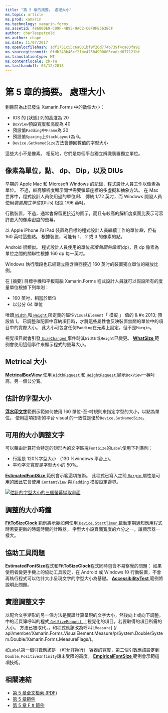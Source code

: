 ```yaml
---
title: "第 5 章的摘要。 處理大小"
ms.topic: article
ms.prod: xamarin
ms.technology: xamarin-forms
ms.assetid: 486800E9-C09F-4B95-9AC2-C0F8FE563BCF
author: charlespetzold
ms.author: chape
ms.date: 11/07/2017
ms.openlocfilehash: 1df1751c55c6a031bf9f26d774b739f4ca83fa91
ms.sourcegitcommit: 0fdb243b46cf21be47584900805cadcd077121bf
ms.translationtype: MT
ms.contentlocale: zh-TW
ms.lasthandoff: 03/12/2018
---
```

# <a name="summary-of-chapter-5-dealing-with-sizes"></a>第 5 章的摘要。 處理大小

到目前為止已發生 Xamarin.Forms 中的數個大小：

- IOS 的 [狀態] 列的高度為 20
- `BoxView`預設寬度和高度為 40
- 預設值`Padding`中`Frame`為 20
- 預設值`Spacing`上`StackLayout`為 6。
- `Device.GetNamedSize`方法會傳回數值的字型大小

這些大小不是像素。 相反地，它們是每個平台獨立辨識裝置獨立單位。

## <a name="pixels-points-dps-dips-and-dius"></a>像素為單位，點、 dp、 Dip，以及 DIUs

早期的 Apple Mac 和 Microsoft Windows 的記錄，程式設計人員工作以像素為單位。 不過，較高解析度顯示問世需要螢幕座標的多虛擬和抽象方法。 在 Mac 世界中，程式設計人員使用過的單位*點*、 傳統 1/72 英吋，而 Windows 開發人員使用*裝置獨立單位*(DIUs) 根據 1/96 英吋。

行動裝置，不過，通常會保留更接近的圖示，而且有較高的解析度桌面比表示可容許更大的像素密度的螢幕。

以 Apple iPhone 和 iPad 裝置為目標的程式設計人員繼續工作的單位*點*，但有 160 英吋這些點。 根據裝置，可能有 1、 2 或 3 的像素的點。

Android 很類似。 程式設計人員使用的單位*密度無關的像素*(dp)，且 dp 像素為單位之間的關聯性根據 160 dp 每一英吋。

Windows 執行階段也已經建立隱含東西接近 160 英吋的裝置獨立單位的縮放比例。

在 [摘要] 目標手機和平板電腦 Xamarin.Forms 程式設計人員就可以假設所有的度量單位根據下列準則：

- 160 英吋，相當於單位
- 以公分 64 單位

唯讀[ `Width` ](https://developer.xamarin.com/api/property/Xamarin.Forms.VisualElement.Width/)和[ `Height` ](https://developer.xamarin.com/api/property/Xamarin.Forms.VisualElement.Height/)所定義的屬性`VisualElement`「 模擬 」 值的 & #x 2013; 預設值 1。 已調整和配置中容納項目時，才將這些屬性會反映裝置無關的單位中的項目中的實際大小。 此大小可包含任何`Padding`在元素上設定，但不是`Margin`。

視覺項目就會引發[ `SizeChanged` ](https://developer.xamarin.com/api/event/Xamarin.Forms.VisualElement.SizeChanged/)事件時其`Width`或`Height`已變更。 [ **WhatSize** ](https://github.com/xamarin/xamarin-forms-book-samples/tree/master/Chapter05/WhatSize)範例會使用這個事件來顯示程式的螢幕大小。

## <a name="metrical-sizes"></a>Metrical 大小

[ **MetricalBoxView** ](https://github.com/xamarin/xamarin-forms-book-samples/tree/master/Chapter05/MetricalBoxView)使用[ `WidthRequest` ](https://developer.xamarin.com/api/property/Xamarin.Forms.VisualElement.WidthRequest/)和[ `HeightRequest` ](https://developer.xamarin.com/api/property/Xamarin.Forms.VisualElement.HeightRequest/)顯示`BoxView`一英吋高，另一個公分寬。

## <a name="estimated-font-sizes"></a>估計的字型大小

[**浮水印文字**](https://github.com/xamarin/xamarin-forms-book-samples/tree/master/Chapter05/FontSizes)範例示範如何使用 160 單位-至-吋規則來指定字型的大小，以點為單位。 使用這項技術的平台 visual 的一致性是優於`Device.GetNamedSize`。

## <a name="fitting-text-to-available-size"></a>可用的大小調整文字

可以藉由計算符合特定的矩形內的文字區塊`FontSize`的`Label`使用下列準則：

- 行距是 120%字型大小 （130 %windows 平台上)。
- 平均字元寬度是字型大小的 50%。

[ **EstimatedFontSize** ](https://github.com/xamarin/xamarin-forms-book-samples/tree/master/Chapter05/EstimatedFontSize)範例會示範這項技術。 此程式已寫入之前[ `Margin` ](https://developer.xamarin.com/api/property/Xamarin.Forms.View.Margin/)屬性是可用的因此它會使用[ `ContentView` ](https://developer.xamarin.com/api/type/Xamarin.Forms.ContentView/)與[ `Padding` ](https://developer.xamarin.com/api/property/Xamarin.Forms.Layout.Padding/)模擬設定邊界。

[![估計的字型大小的三個螢幕擷取畫面](images/ch05fg07-small.png "可用的大小來容納文字")](images/ch05fg07-large.png#lightbox "文字調整成可用的大小")

## <a name="a-fit-to-size-clock"></a>調整的大小時鐘

[ **FitToSizeClock** ](https://github.com/xamarin/xamarin-forms-book-samples/tree/master/Chapter05/FitToSizeClock)範例將示範如何使用[ `Device.StartTimer` ](https://developer.xamarin.com/api/member/Xamarin.Forms.Device.StartTimer/p/System.TimeSpan/System.Func%7BSystem.Boolean%7D/)啟動定期通知應用程式時若要更新的時鐘時間的計時器。 字型大小設頁面寬度的六分之一，讓顯示器一樣大。

## <a name="accessibility-issues"></a>協助工具問題

**EstimatedFontSize**程式和**FitToSizeClock**程式同時包含不易察覺的問題： 如果使用者變更手機上的協助工具設定，在 Android 或 Windows 10 行動裝置，不會再執行程式可以估計大小呈現文字的字型大小為基礎。 [ **AccessibilityTest** ](https://github.com/xamarin/xamarin-forms-book-samples/tree/master/Chapter05/AccessibilityTest)範例將說明此問題。

## <a name="empirically-fitting-text"></a>實證調整文字

以配合文字矩形的另一個方法是實證計算呈現的文字大小，然後向上或向下調整。 中的活頁簿呼叫的程式[ `GetSizeRequest` ](https://developer.xamarin.com/api/member/Xamarin.Forms.VisualElement.GetSizeRequest/p/System.Double/System.Double/)上視覺化的項目，若要取得的項目所需的大小。 方法已被取代，，和程式應該改為呼叫 [`Measure`] (/ api/member/Xamarin.Forms.VisualElement.Measure/p/System.Double/System.Double/Xamarin.Forms.MeasureFlags/)。

如`Label`第一個引數應該是 （可允許換行） 容器的寬度，第二個引數應該設定到`Double.PositiveInfinity`讓未受限的高度。 [ **EmpiricalFontSize** ](https://github.com/xamarin/xamarin-forms-book-samples/tree/master/Chapter05/EmpiricalFontSize)範例會示範這項技術。



## <a name="related-links"></a>相關連結

- [第 5 章全文檢索 (PDF)](https://download.xamarin.com/developer/xamarin-forms-book/XamarinFormsBook-Ch05-Apr2016.pdf)
- [第 5 章範例](https://github.com/xamarin/xamarin-forms-book-samples/tree/master/Chapter05)
- [第 5 章 F # 範例](https://github.com/xamarin/xamarin-forms-book-samples/tree/master/Chapter05/FS)
